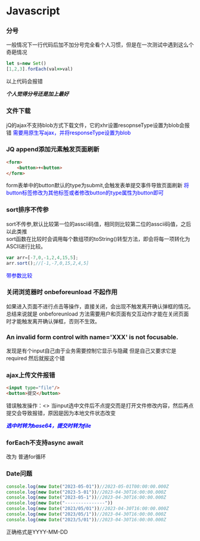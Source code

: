 # Javascript

### 分号

一般情况下一行代码后加不加分号完全看个人习惯，但是在一次测试中遇到这么个奇葩情况

```javascript
let s=new Set()
[1,2,3].forEach(val=>val)
```

以上代码会报错

***个人觉得分号还是加上最好***
### 文件下载
jQ的ajax不支持blob方式下载文件，它的xhr设置resopnseType设置为blob会报错
<font color="blue">需要用原生写ajax，并将responseType设置为blob</font>

### JQ append添加元素触发页面刷新

```html
<form>
    <button>+<button>
</form>
```
form表单中的button默认的type为submit,会触发表单提交事件导致页面刷新
<font color="blue">将button标签修改为其他标签或者修改button的type属性为button即可</font>

### sort排序不传参

sort不传参,默认比较第一位的asscii码值，相同则比较第二位的asscii码值，之后以此类推<br>
sort函数在比较时会调用每个数组项的toString()转型方法，即会将每一项转化为ASCII进行比较。
```javascript
var arr=[-7,0,-1,2,4,15,5];
arr.sort();//[-1,-7,0,15,2,4,5]
```
<font color="blue">带参数比较</font>

### 关闭浏览器时 onbeforeunload 不起作用

如果进入页面不进行点击等操作，直接关闭，会出现不触发离开确认弹框的情况。总结来说就是 onbeforeunload 方法需要用户和页面有交互动作才能在关闭页面时才能触发离开确认弹框，否则不生效。

### An invalid form control with name='XXX' is not focusable.

发现是有个input自己由于业务需要控制它显示与隐藏
但是自己又要求它是required 然后就报这个错

### ajax上传文件报错

```html
<input type="file"/>
<button>提交</button>
```
错误触发操作：<>
当input选中文件后不点提交而是打开文件修改内容，然后再点提交会导致报错，原因是因为本地文件状态改变

<font color="blue">***选中时转为base64，提交时转为file***</font>

### forEach不支持async await

改为 普通for循环

### Date问题

```js
console.log(new Date("2023-05-01"))//2023-05-01T00:00:00.000Z
console.log(new Date("2023-5-01"))//2023-04-30T16:00:00.000Z
console.log(new Date("2023-05-1"))//2023-04-30T16:00:00.000Z
console.log(new Date("---------------"))
console.log(new Date("2023/05/01"))//2023-04-30T16:00:00.000Z
console.log(new Date("2023/05/1"))//2023-04-30T16:00:00.000Z
console.log(new Date("2023/5/01"))//2023-04-30T16:00:00.000Z
```
正确格式是YYYY-MM-DD
